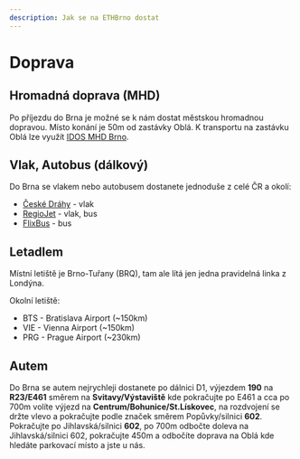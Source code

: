 ```yaml
---
description: Jak se na ETHBrno dostat
---
```


# Doprava

## Hromadná doprava \(MHD\)

Po příjezdu do Brna je možné se k nám dostat městskou hromadnou dopravou. Místo konání je 50m od zastávky Oblá. K transportu na zastávku Oblá lze využít [IDOS MHD Brno](http://idsjmk.idos.cz/brno/spojeni/).

## Vlak, Autobus \(dálkový\)

Do Brna se vlakem nebo autobusem dostanete jednoduše z celé ČR a okolí:

* [České Dráhy](https://www.cd.cz/) - vlak
* [RegioJet](https://novy.regiojet.cz/) - vlak, bus
* [FlixBus](https://www.flixbus.cz/) - bus

## Letadlem

Místní letiště je Brno-Tuřany \(BRQ\), tam ale lítá jen jedna pravidelná linka z Londýna.

Okolní letiště:

* BTS - Bratislava Airport \(~150km\)
* VIE - Vienna Airport \(~150km\)
* PRG - Prague Airport \(~230km\)

## Autem

Do Brna se autem nejrychleji dostanete po dálnici D1, výjezdem **190** na **R23/E461** směrem na **Svitavy/Výstaviště** kde pokračujte po E461 a cca po 700m volíte výjezd na **Centrum/Bohunice/St.Lískovec**, na rozdvojení se držte vlevo a pokračujte podle značek směrem Popůvky/silnici **602**. Pokračujte po Jihlavská/silnici **602**, po 700m odbočte doleva na Jihlavská/silnici 602, pokračujte 450m a odbočíte doprava na Oblá kde hledáte parkovací místo a jste u nás.

